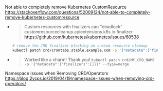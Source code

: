 
Not able to completely remove Kubernetes CustomResource https://stackoverflow.com/questions/52009124/not-able-to-completely-remove-kubernetes-customresource
- > Custom resources with finalizers can "deadlock" customresourcecleanup.apiextensions.k8s.io finalizer https://github.com/kubernetes/kubernetes/issues/60538
  ```sh
  # remove the CRD finalizer blocking on custom resource cleanup
  kubectl patch crd/crontabs.stable.example.com -p '{"metadata":{"finalizers":[]}}' --type=merge
  ```
- > Worked like a charm! Thank you! `kubectl patch crd/MY_CRD_NAME -p '{"metadata":{"finalizers":[]}}' --type=merge`

Namespace Issues when Removing CRD/Operators https://blog.2vcps.io/2019/04/19/namespace-issues-when-removing-crd-operators/
